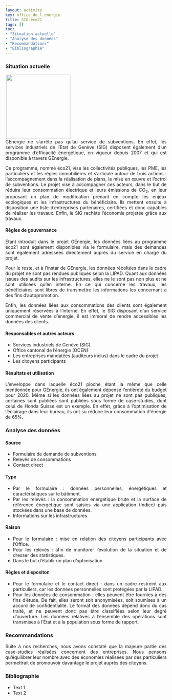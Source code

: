 ```yaml
---
layout: activity
key: office_de_l_énergie
title: SIG-éco21
tags: []
toc:
- "Situation actuelle"
- "Analyse des données"
- "Recommandations"
- "Bibliographie"
---
```


### Situation actuelle
<div align="justify">
<img style="float: left; padding-right: 1000px;" src="https://www.veyrier.ch/sites/default/files/images/eco21.png" align="right" width="200" height="200" /><p>GEnergie ne s’arrête pas qu’au service de subventions. En effet, les services industriels de l’Etat de Genève (SIG) disposent également d’un programme d’efficacité énergétique, en vigueur depuis 2007 et qui est disponible à travers GEnergie.</p>

<p>Ce programme, nommé éco21, vise les collectivités publiques, les PME, les particuliers et les régies immobilières et s’articule autour de trois actions : l’accompagnement dans la réalisation de plans, la mise en œuvre et l’octroi de subventions. Le projet vise à accompagner ces acteurs, dans le but de réduire leur consommation électrique et leurs émissions de CO<sub>2</sub>, en leur proposant un plan de modification prenant en compte les enjeux écologiques et les infrastructures du bénéficiaire. Ils mettent ensuite à disposition une liste d’entreprises partenaires, certifiées et donc capables de réaliser les travaux. Enfin, le SIG rachète l’économie projetée grâce aux travaux.</p>
</div>

#### Règles de gouvernance
<div align="justify">
<p>Étant introduit dans le projet GEnergie, les données liées au programme éco21 sont également disponibles via le formulaire, mais des demandes sont également adressées directement auprès du service en charge du projet.</p>

<p>Pour le reste, et à l’instar de GEnergie, les données récoltées dans le cadre du projet ne sont pas rendues publiques selon la LIPAD. Quant aux données issues des audits sur les infrastructures, elles ne le sont pas non plus et ne sont utilisées qu’en interne. En ce qui concerne les travaux, les bénéficiaires sont libres de transmettre les informations les concernant à des fins d’autopromotion.</p>

<p>Enfin, les données liées aux consommations des clients sont également uniquement réservées à l’interne. En effet, le SIG disposant d’un service commercial de vente d’énergie, il est immoral de rendre accessibles les données des clients.</p>
</div>

#### Responsables et autres acteurs
<div align="justify">
<ul>
  <li>Services industriels de Genève (SIG)</li>
  <li>Office cantonal de l’énergie (OCEN)</li>
  <li>Les entreprises mandatées (auditeurs inclus) dans le cadre du projet</li>
  <li>Les citoyens participants</li>
</ul>
</div>

#### Résultats et utilisation
<div align="justify">
<p>L’enveloppe dans laquelle éco21 pioche étant la même que celle mentionnée pour GEnergie, ils ont également dépensé l’entièreté du budget pour 2020. Même si les données liées au projet ne sont pas publiques, certaines sont publiées sont publiées sous forme de case-studies, dont celui de Honda Suisse est un exemple. En effet, grâce à l’optimisation de l’éclairage dans leur bureau, ils ont su réduire leur consommation d'énergie de 65%.</p>
</div>

### Analyse des données

#### Source
<div align="justify">
<ul>
  <li>Formulaire de demande de subventions</li>
  <li>Relevés de consommations</li>
  <li>Contact direct</li>
</ul>
</div>

#### Type
<div align="justify">
<ul>
  <li>Par le formulaire : données personnelles, énergétiques et caractéristiques sur le bâtiment. </li>
  <li>Par les relevés : la consommation énergétique brute et la surface de référence énergétique sont saisies via une application (Indice) puis stockées dans une base de données.</li>
  <li>Informations sur les infrastructures</li>
</ul>
</div>

#### Raison
<div align="justify">
<ul>
  <li>Pour le formulaire : mise en relation des citoyens participants avec l’Office.</li>
  <li>Pour les relevés : afin de monitorer l’évolution de la situation et de dresser des statistiques.</li>
  <li>Dans le but d’établir un plan d’optimisation</li>
</ul>
</div>

#### Règles et dispositon
<div align="justify">
<ul>
  <li>Pour le formulaire et le contact direct : dans un cadre restreint aux particuliers, car les données personnelles sont protégées par la LIPAD.</li>
  <li>Pour les données de consommation : elles peuvent être fournies à des fins d’étude. De fait, elles seront soit anonymisées, soit soumises à un accord de confidentialité. Le format des données dépend donc du cas traité, et ne peuvent donc pas être classifiées selon leur degré d’ouverture. Les données relatives à l’ensemble des opérations sont transmises à l’État et à la population sous forme de rapport.</li>
</ul>
</div>


### Recommandations
<div align="justify">
<p>Suite à nos recherches, nous avons constaté que la majeure partie des case-studies réalisées concernent des entreprises. Nous pensons qu’équilibrer leur nombre avec des économies réalisées par des particuliers permettrait de promouvoir davantage le projet auprès des citoyens.</p>
</div>


### Bibliographie
<div align="justify">
<ul>
  <li>Text 1</li>
  <li>Text 2</li>
</ul>
</div>
